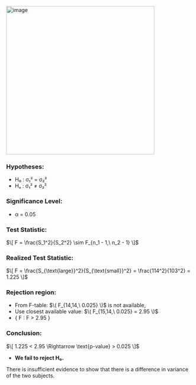 <img width="400" alt="image" src="https://github.com/user-attachments/assets/1a7224a6-1525-4dd9-9f6a-175053ac2caf" />    

### Hypotheses:
- H₀ : σ₁² = σ₂²  
- Hₐ : σ₁² ≠ σ₂²  

### Significance Level:
- α = 0.05

### Test Statistic:
$\[
F = \frac{S_1^2}{S_2^2} \sim F_{n_1 - 1,\ n_2 - 1}
\]$

### Realized Test Statistic:
$\[
F = \frac{S_{\text{large}}^2}{S_{\text{small}}^2} = \frac{114^2}{103^2} = 1.225
\]$

### Rejection region:
- From F-table: $\( F_{14,14,\ 0.025} \)$ is not available,
- Use closest available value: $\( F_{15,14,\ 0.025} = 2.95 \)$
- { F : F > 2.95 }

### Conclusion:
$\[
1.225 < 2.95 \Rightarrow \text{p-value} > 0.025
\]$
- **We fail to reject H₀.**

There is insufficient evidence to show that there is a difference in variance of the two subjects.
